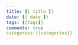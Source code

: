 ```yaml
---
title: {{ title }}
date: {{ date }}
tags: {{tags}}
comments: true
categories:{{categories}}	
---
```


